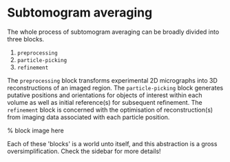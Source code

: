 # Subtomogram averaging

The whole process of subtomogram averaging can be broadly divided into three blocks.

1. `preprocessing` 
2. `particle-picking`
3. `refinement` 

The `preprocessing` block transforms experimental 2D micrographs into 3D reconstructions of an imaged region. The `particle-picking` block generates putative positions and orientations for objects of interest within each volume as well as initial reference(s) for subsequent refinement. The `refinement` block is concerned with the optimisation of reconstruction(s) from imaging data associated with each particle position. 

% block image here

Each of these 'blocks' is a world unto itself, and this abstraction is a gross oversimplification. Check the sidebar for more details!